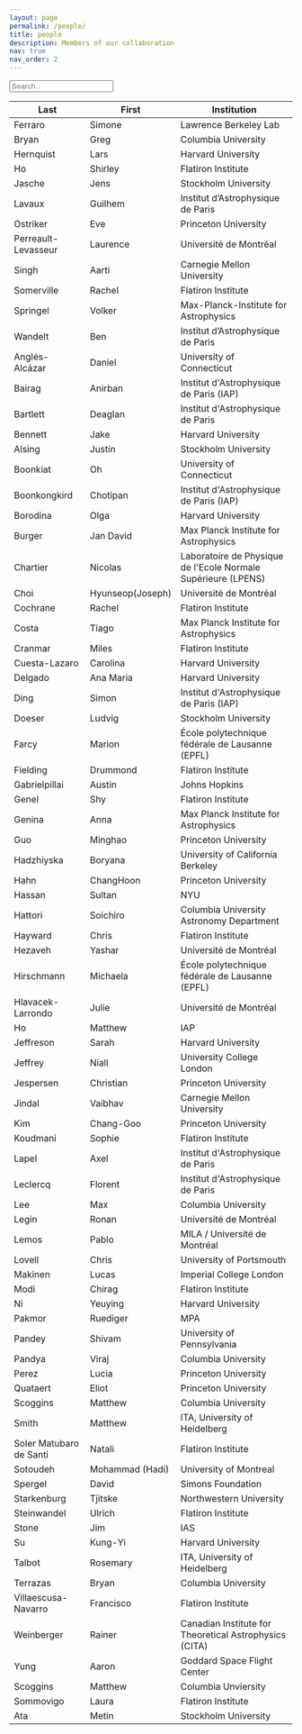 ```yaml
---
layout: page
permalink: /people/
title: people
description: Members of our collaboration
nav: true
nav_order: 2
---
```


<input type="text" id="myInput" onkeyup="myFunction()" placeholder="Search..">

<table class="table table-bordered table-hover table-condensed" id = "myTable">
<thead><tr><th title="Field #1">Last</th>
<th title="Field #2">First</th>
<th title="Field #3">Institution</th>
</tr></thead>
<tbody><tr>
<td>Ferraro</td>
<td>Simone</td>
<td>Lawrence Berkeley Lab</td>
</tr>
   <tr>
<td>Bryan</td>
<td>Greg</td>
<td>Columbia University</td>
</tr> 
<tr>
<td>Hernquist</td>
<td>Lars</td>
<td>Harvard University</td>
</tr>
<tr>
<td>Ho</td>
<td>Shirley</td>
<td>Flatiron Institute</td>
</tr>
<tr>
<td>Jasche</td>
<td>Jens</td>
<td>Stockholm University</td>
</tr>
<tr>
<td>Lavaux</td>
<td>Guilhem</td>
<td>Institut d’Astrophysique de Paris</td>
</tr>
<tr>
<td>Ostriker</td>
<td>Eve</td>
<td>Princeton University</td>
</tr>
<tr>
<td>Perreault-Levasseur</td>
<td>Laurence</td>
<td>Université de Montréal</td>
</tr>
<tr>
<td>Singh</td>
<td>Aarti</td>
<td>Carnegie Mellon University</td>
</tr>
<tr>
<td>Somerville</td>
<td>Rachel</td>
<td>Flatiron Institute</td>
</tr>
<tr>
<td>Springel</td>
<td>Volker</td>
<td>Max-Planck-Institute for Astrophysics</td>
</tr>
<tr>
<td>Wandelt</td>
<td>Ben</td>
<td>Institut d’Astrophysique de Paris</td>
</tr>
<tr>
<td>Anglés-Alcázar </td>
<td>Daniel</td>
<td>University of Connecticut</td>
</tr>
<tr>
<td>Bairag</td>
<td>Anirban</td>
<td>Institut d&#39;Astrophysique de Paris (IAP)</td>
</tr>
<tr>
<td>Bartlett</td>
<td>Deaglan</td>
<td>Institut d&#39;Astrophysique de Paris</td>
</tr>
<tr>
<td>Bennett</td>
<td>Jake</td>
<td>Harvard University</td>
</tr>
<tr>
<td>Alsing</td>
<td>Justin</td>
<td>Stockholm University</td>
</tr>
<tr>
<td>Boonkiat</td>
<td>Oh</td>
<td>University of Connecticut</td>
</tr>
<tr>
<td>Boonkongkird</td>
<td>Chotipan</td>
<td>Institut d&#39;Astrophysique de Paris (IAP)</td>
</tr>
<tr>
<td>Borodina</td>
<td>Olga</td>
<td>Harvard University</td>
</tr>
<tr>
<td>Burger</td>
<td>Jan David</td>
<td>Max Planck Institute for Astrophysics</td>
</tr>
<tr>
<td>Chartier</td>
<td>Nicolas</td>
<td>Laboratoire de Physique de l&#39;Ecole Normale Supérieure (LPENS)</td>
</tr>
<tr>
<td>Choi</td>
<td>Hyunseop(Joseph)</td>
<td>Université de Montréal</td>
</tr>
<tr>
<td>Cochrane</td>
<td>Rachel</td>
<td>Flatiron Institute</td>
</tr>
<tr>
<td>Costa</td>
<td>Tiago</td>
<td>Max Planck Institute for Astrophysics</td>
</tr>
<tr>
<td>Cranmar</td>
<td>Miles</td>
<td>Flatiron Institute</td>
</tr>
<tr>
<td>Cuesta-Lazaro</td>
<td>Carolina</td>
<td>Harvard University</td>
</tr>
<tr>
<td>Delgado</td>
<td>Ana Maria</td>
<td>Harvard University</td>
</tr>
<tr>
<td>Ding</td>
<td>Simon</td>
<td>Institut d&#39;Astrophysique de Paris (IAP)</td>
</tr>
<tr>
<td>Doeser</td>
<td>Ludvig</td>
<td>Stockholm University</td>
</tr>
<tr>
<td>Farcy</td>
<td>Marion</td>
<td>École polytechnique fédérale de Lausanne (EPFL)</td>
</tr>
<tr>
<td>Fielding</td>
<td>Drummond</td>
<td>Flatiron Institute</td>
</tr>
<tr>
<td>Gabrielpillai</td>
<td>Austin</td>
<td>Johns Hopkins</td>
</tr>
<tr>
<td>Genel</td>
<td>Shy</td>
<td>Flatiron Institute</td>
</tr>
<tr>
<td>Genina</td>
<td>Anna</td>
<td>Max Planck Institute for Astrophysics</td>
</tr>
<tr>
<td>Guo</td>
<td>Minghao</td>
<td>Princeton University</td>
</tr>
<tr>
<td>Hadzhiyska</td>
<td>Boryana</td>
<td>University of California Berkeley</td>
</tr>
<tr>
<td>Hahn</td>
<td>ChangHoon</td>
<td>Princeton University</td>
</tr>
<tr>
<td>Hassan</td>
<td>Sultan</td>
<td>NYU</td>
</tr>
<tr>
<td>Hattori</td>
<td>Soichiro</td>
<td>Columbia University Astronomy Department</td>
</tr>
<tr>
<td>Hayward</td>
<td>Chris</td>
<td>Flatiron Institute</td>
</tr>
<tr>
<td>Hezaveh</td>
<td>Yashar</td>
<td>Université de Montréal</td>
</tr>
<tr>
<td>Hirschmann</td>
<td>Michaela</td>
<td>École polytechnique fédérale de Lausanne (EPFL)</td>
</tr>
<tr>
<td>Hlavacek-Larrondo</td>
<td>Julie</td>
<td>Université de Montréal</td>
</tr>
<tr>
<td>Ho</td>
<td>Matthew</td>
<td>IAP</td>
</tr>
<tr>
<td>Jeffreson</td>
<td>Sarah</td>
<td>Harvard University</td>
</tr>
<tr>
<td>Jeffrey</td>
<td>Niall </td>
<td>University College London</td>
</tr>
<tr>
<td>Jespersen</td>
<td>Christian</td>
<td>Princeton University</td>
</tr>
<tr>
<td>Jindal</td>
<td>Vaibhav</td>
<td>Carnegie Mellon University </td>
</tr>
<tr>
<td>Kim</td>
<td>Chang-Goo</td>
<td>Princeton University</td>
</tr>
<tr>
<td>Koudmani</td>
<td>Sophie</td>
<td>Flatiron Institute</td>
</tr>
<tr>
<td>Lapel</td>
<td>Axel</td>
<td>Institut d&#39;Astrophysique de Paris</td>
</tr>
<tr>
<td>Leclercq</td>
<td>Florent</td>
<td>Institut d&#39;Astrophysique de Paris</td>
</tr>
<tr>
<td>Lee</td>
<td>Max</td>
<td>Columbia University</td>
</tr>
<tr>
<td>Legin</td>
<td>Ronan</td>
<td>Université de Montréal</td>
</tr>
<tr>
<td>Lemos</td>
<td>Pablo</td>
<td>MILA / Université de Montréal</td>
</tr>
<tr>
<td>Lovell</td>
<td>Chris</td>
<td>University of Portsmouth</td>
</tr>
<tr>
<td>Makinen</td>
<td>Lucas</td>
<td>Imperial College London</td>
</tr>
<tr>
<td>Modi</td>
<td>Chirag</td>
<td>Flatiron Institute</td>
</tr>
<tr>
<td>Ni</td>
<td>Yeuying</td>
<td>Harvard University</td>
</tr>
<tr>
<td>Pakmor</td>
<td>Ruediger</td>
<td>MPA</td>
</tr>
<tr>
<td>Pandey</td>
<td>Shivam</td>
<td>University of Pennsylvania </td>
</tr>
<tr>
<td>Pandya</td>
<td>Viraj</td>
<td>Columbia University</td>
</tr>
<tr>
<td>Perez</td>
<td>Lucia</td>
<td>Princeton University</td>
</tr>
<tr>
<td>Quataert</td>
<td>Eliot </td>
<td>Princeton University</td>
</tr>
<tr>
<td>Scoggins</td>
<td>Matthew</td>
<td>Columbia University</td>
</tr>
<tr>
<td>Smith</td>
<td>Matthew</td>
<td>ITA, University of Heidelberg</td>
</tr>
<tr>
<td>Soler Matubaro de Santi</td>
<td>Natali</td>
<td>Flatiron Institute</td>
</tr>
<tr>
<td>Sotoudeh</td>
<td>Mohammad (Hadi)</td>
<td>University of Montreal</td>
</tr>
<tr>
<td>Spergel</td>
<td>David</td>
<td>Simons Foundation</td>
</tr>
<tr>
<td>Starkenburg</td>
<td>Tjitske</td>
<td>Northwestern University</td>
</tr>
<tr>
<td>Steinwandel</td>
<td>Ulrich</td>
<td>Flatiron Institute</td>
</tr>
<tr>
<td>Stone</td>
<td>Jim</td>
<td>IAS</td>
</tr>
<tr>
<td>Su</td>
<td>Kung-Yi</td>
<td>Harvard University</td>
</tr>
<tr>
<td>Talbot</td>
<td>Rosemary</td>
<td>ITA, University of Heidelberg</td>
</tr>
<tr>
<td>Terrazas</td>
<td>Bryan</td>
<td>Columbia University</td>
</tr>
<tr>
<td>Villaescusa-Navarro</td>
<td>Francisco</td>
<td>Flatiron Institute</td>
</tr>
<tr>
<td>Weinberger</td>
<td>Rainer</td>
<td>Canadian Institute for Theoretical Astrophysics (CITA)</td>
</tr>
<tr>
<td>Yung</td>
<td>Aaron</td>
<td>Goddard Space Flight Center</td>
</tr>
<tr>
<td>Scoggins</td>
<td>Matthew</td>
<td>Columbia Unviersity</td>
</tr>
<tr>
<td>Sommovigo</td>
<td>Laura</td>
<td>Flatiron Institute</td>
</tr>
<tr>
<td>Ata</td>
<td>Metin</td>
<td>Stockholm University</td>
</tr>
</tbody></table>

<script>
(function () {
  var table, rows, switching, i, x, y, shouldSwitch;
  table = document.getElementById("myTable");
  switching = true;
  /*Make a loop that will continue until
  no switching has been done:*/
  while (switching) {
    //start by saying: no switching is done:
    switching = false;
    rows = table.rows;
    /*Loop through all table rows (except the
    first, which contains table headers):*/
    for (i = 1; i < (rows.length - 1); i++) {
      //start by saying there should be no switching:
      shouldSwitch = false;
      /*Get the two elements you want to compare,
      one from current row and one from the next:*/
      x = rows[i].getElementsByTagName("TD")[0];
      y = rows[i + 1].getElementsByTagName("TD")[0];
      //check if the two rows should switch place:
      if (x.innerHTML.toLowerCase() > y.innerHTML.toLowerCase()) {
        //if so, mark as a switch and break the loop:
        shouldSwitch = true;
        break;
      }
    }
    if (shouldSwitch) {
      /*If a switch has been marked, make the switch
      and mark that a switch has been done:*/
      rows[i].parentNode.insertBefore(rows[i + 1], rows[i]);
      switching = true;
    }
  }
})();
</script>

<script>
function myFunction() {
  // Declare variables
  var input, filter, table, tr, td, i, txtValue;
  input = document.getElementById("myInput");
  filter = input.value.toUpperCase();
  table = document.getElementById("myTable");
  tr = table.getElementsByTagName("tr");

  for (i = 0; i < tr.length; i++) {
    td = tr[i];
    if (td) {
      txtValue = td.textContent || td.innerText;
      if (txtValue.toUpperCase().indexOf(filter) > -1) {
        tr[i].style.display = "";
      } else {
        tr[i].style.display = "none";
      }
    }
  }
}
</script>
